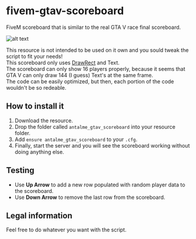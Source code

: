 # fivem-gtav-scoreboard
FiveM scoreboard that is similar to the real GTA V race final scoreboard.

![alt text](https://i.imgur.com/qcZ1RNh.png)

This resource is not intended to be used on it own and you sould tweak the script to fit your needs!  
This scoreboard only uses [DrawRect](https://docs.fivem.net/natives/?_0x3A618A217E5154F0) and Text.  
The scoreboard can only show 16 players properly, because it seems that GTA V can only draw 144 (I guess) Text's at the same frame.  
The code can be easily optimized, but then, each portion of the code wouldn't be so redeable.

How to install it
-
1. Download the resource.
2. Drop the folder called `antalme_gtav_scoreboard` into your resource folder.
3. Add `ensure antalme_gtav_scoreboard` to your `.cfg`.
4. Finally, start the server and you will see the scoreboard working without doing anything else.

Testing
-
- Use **Up Arrow** to add a new row populated with random player data to the scoreboard.
- Use **Down Arrow** to remove the last row from the scoreboard.

Legal information
-
Feel free to do whatever you want with the script.
